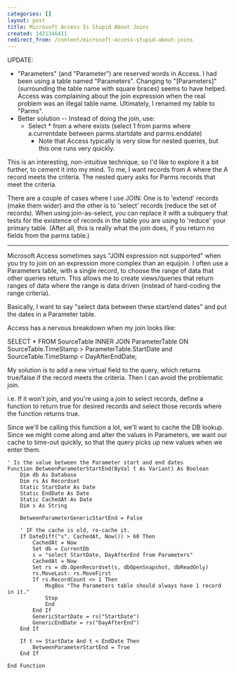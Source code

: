 ```yaml
---
categories: []
layout: post
title: Microsoft Access Is Stupid About Joins
created: 1421346411
redirect_from: /content/microsoft-access-stupid-about-joins
---
```

UPDATE: 

* "Parameters" (and "Parameter") are reserved words in Access.  I had been using a table named "Parameters".  Changing to "[Parameters]" (surrounding the table name with square braces) seems to have helped.  Access was complaining about the join expression when the real problem was an illegal table name.  Ultimately, I renamed my table to "Parms".
* Better solution -- Instead of doing the join, use:
    * Select * from a where exists (select 1 from parms where a.currentdate between parms.startdate and parms.enddate)
        * Note that Access typically is very slow for nested queries, but this one runs very quickly.

This is an interesting, non-intuitive technique, so I'd like to explore it a bit further, to cement it into my mind.  To me, I want records from A where the A record meets the criteria.  The nested query asks for Parms records that meet the criteria.  

There are a couple of cases where I use JOIN: One is to 'extend' records (make them wider) and the other is to 'select' records (reduce the set of records).  When using join-as-select, you can replace it with a subquery that tests for the existence of records in the table you are using to 'reduce' your primary table.  (After all, this is really what the join does, if you return no fields from the parms table.)

----- 

Microsoft Access sometimes says "JOIN expression not supported" when you try to join on an expression more complex than an equijoin.  I often use a Parameters table, with a single record, to choose the range of data that other queries return.  This allows me to create views/queries that return ranges of data where the range is data driven (instead of hard-coding the range criteria).

Basically, I want to say "select data between these start/end dates" and put the dates in a Parameter table.

Access has a nervous breakdown when my join looks like:

SELECT * FROM SourceTable INNER JOIN ParameterTable ON SourceTable.TimeStamp > ParameterTable.StartDate and SourceTable.TimeStamp < DayAfterEndDate;

My solution is to add a new virtual field to the query, which returns true/false if the record meets the criteria.  Then I can avoid the problematic join.

i.e. If it won't join, and you're using a join to select records, define a function to return true for desired records and select those records where the function returns true.

Since we'll be calling this function a lot, we'll want to cache the DB lookup.  Since we might come along and alter the values in Parameters, we want our cache to time-out quickly, so that the query picks up new values when we enter them.

	' Is the value between the Parameter start and end dates
	Function BetweenParameterStartEnd(ByVal t As Variant) As Boolean
		Dim db As Database
		Dim rs As Recordset
		Static StartDate As Date
		Static EndDate As Date
		Static CachedAt As Date
		Dim s As String
		
		BetweenParameterGenericStartEnd = False
		
		' IF the cache is old, re-cache it.
		If DateDiff("s", CachedAt, Now()) > 60 Then
			CachedAt = Now
			Set db = CurrentDb
			s = "select StartDate, DayAfterEnd from Parameters"
			CachedAt = Now
			Set rs = db.OpenRecordset(s, dbOpenSnapshot, dbReadOnly)
			rs.MoveLast: rs.MoveFirst
			If rs.RecordCount <> 1 Then
				MsgBox "The Parameters table should always have 1 record in it."
				Stop
				End
			End If
			GenericStartDate = rs("StartDate")
			GenericEndDate = rs("DayAfterEnd")
		End If
		
		If t >= StartDate And t < EndDate Then
			BetweenParameterStartEnd = True
		End If
		
	End Function

